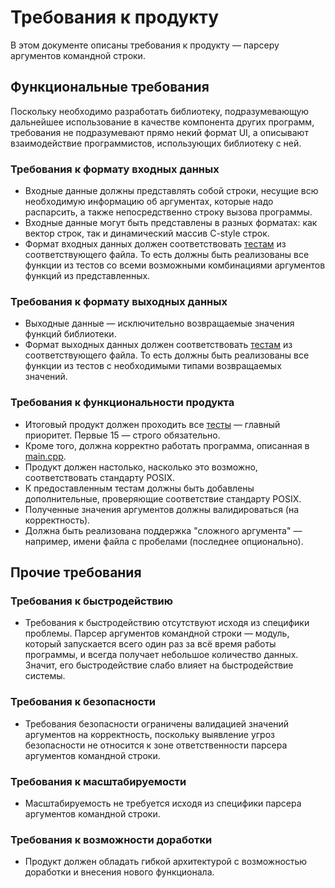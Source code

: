# Требования к продукту

В этом документе описаны требования к продукту — парсеру аргументов командной строки.

## Функциональные требования

Поскольку необходимо разработать библиотеку, подразумевающую дальнейшее использование
в качестве компонента других программ, требования не подразумевают прямо некий формат
UI, а описывают взаимодействие программистов, использующих библиотеку с ней.

### Требования к формату входных данных

* Входные данные должны представлять собой строки, несущие всю необходимую информацию
  об аргументах, которые надо распарсить, а также непосредственно строку вызова
  программы.
* Входные данные могут быть представлены в разных форматах: как вектор строк, так и динамический
  массив C-style строк.
* Формат входных данных должен соответствовать [тестам](../../../../tests/argparser_unit_tests.cpp)
  из соответствующего файла. 
  То есть должны быть реализованы все функции из тестов
  со всеми возможными комбинациями аргументов функций из представленных.

### Требования к формату выходных данных

* Выходные данные — исключительно возвращаемые значения функций библиотеки.
* Формат выходных данных должен соответствовать [тестам](../../../../tests/argparser_unit_tests.cpp)
  из соответствующего файла. 
  То есть должны быть реализованы все функции из тестов
  с необходимыми типами возвращаемых значений.

### Требования к функциональности продукта

* Итоговый продукт должен проходить все [тесты](../../../../tests/argparser_unit_tests.cpp) —
  главный приоритет. Первые 15 — строго обязательно.
* Кроме того, должна корректно работать программа, описанная в
  [main.cpp](../../../../bin/main.cpp).
* Продукт должен настолько, насколько это возможно, соответствовать стандарту POSIX.
* К предоставленным тестам должны быть добавлены дополнительные, проверяющие
  соответствие стандарту POSIX.
* Полученные значения аргументов должны валидироваться (на корректность).
* Должна быть реализована поддержка "сложного аргумента" — например, имени файла
  с пробелами (последнее опционально).

## Прочие требования

### Требования к быстродействию

* Требования к быстродействию отсутствуют исходя из специфики проблемы. Парсер
  аргументов командной строки — модуль, который запускается всего один раз за всё
  время работы программы, и всегда получает небольшое количество данных. Значит,
  его быстродействие слабо влияет на быстродействие системы.

### Требования к безопасности

* Требования безопасности ограничены валидацией значений аргументов на корректность,
  поскольку выявление угроз безопасности не относится к зоне ответственности парсера
  аргументов командной строки.

### Требования к масштабируемости

* Масштабируемость не требуется исходя из специфики парсера аргументов командной
  строки.

### Требования к возможности доработки

* Продукт должен обладать гибкой архитектурой с возможностью доработки и внесения
  нового функционала.

